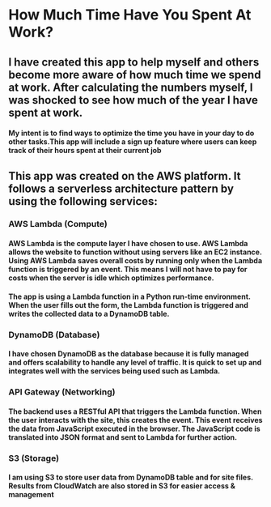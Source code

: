 # How Much Time Have You Spent At Work?
## I have created this app to help myself and others become more aware of how much time we spend at work. After calculating the numbers myself, I was shocked to see how much of the year I have spent at work. 
#### My intent is to find ways to optimize the time you have in your day to do other tasks.This app will include a sign up feature where users can keep track of their hours spent at their current job



## This app was created on the AWS platform. It follows a serverless architecture pattern by using the following services: 

### AWS Lambda (Compute)
####  AWS Lambda is the compute layer I have chosen to use. AWS Lambda allows the website to function without using servers like an EC2 instance. Using AWS Lambda saves overall costs by running only when the Lambda function is triggered by an event. This means I will not have to pay for costs when the server is idle which optimizes performance. 

####  The app is using a Lambda function in a Python run-time environment. When the user fills out the form, the Lambda function is triggered and writes the collected data to a DynamoDB table.

### DynamoDB (Database)
#### I have chosen DynamoDB as the database because it is fully managed and offers scalability to handle any level of traffic. It is quick to set up and integrates well with the services being used such as Lambda. 

### API Gateway (Networking)
#### The backend uses a RESTful API that triggers the Lambda function. When the user interacts with the site, this creates the event. This event receives the data from JavaScript executed in the browser. The JavaScript code is translated into JSON format and sent to Lambda for further action. 


### S3 (Storage)
#### I am using S3 to store user data from DynamoDB table and for site files. Results from CloudWatch are also stored in S3 for easier access & management


